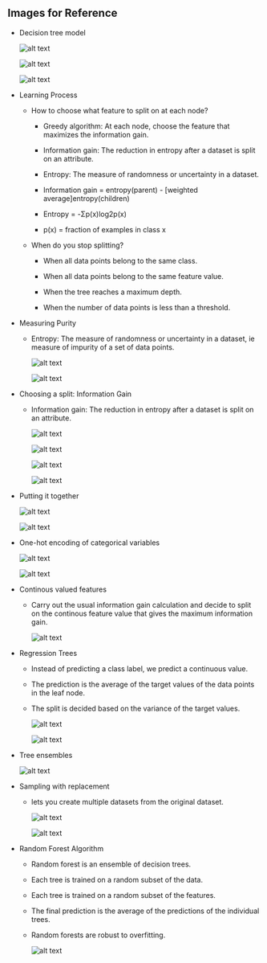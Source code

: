 ## Images for Reference

- Decision tree model

    ![alt text](image-1.png)

    ![alt text](image-2.png)

    ![alt text](image-3.png)

- Learning Process

    - How to choose what feature to split on at each node?

        - Greedy algorithm: At each node, choose the feature that maximizes the information gain.

        - Information gain: The reduction in entropy after a dataset is split on an attribute.

        - Entropy: The measure of randomness or uncertainty in a dataset.

        - Information gain = entropy(parent) - [weighted average]entropy(children)

        - Entropy = -Σp(x)log2p(x)

        - p(x) = fraction of examples in class x

    - When do you stop splitting?

        - When all data points belong to the same class.

        - When all data points belong to the same feature value.

        - When the tree reaches a maximum depth.

        - When the number of data points is less than a threshold.

- Measuring Purity

    - Entropy: The measure of randomness or uncertainty in a dataset, ie measure of impurity of a set of data points.

        ![alt text](image-4.png)

        ![alt text](image-5.png)

- Choosing a split: Information Gain

    - Information gain: The reduction in entropy after a dataset is split on an attribute.

        ![alt text](image-6.png)

        ![alt text](image-7.png)        

        ![alt text](image-6.png)

        ![alt text](image-7.png)
    
- Putting it together

    ![alt text](image-8.png)

    ![alt text](image-9.png)

- One-hot encoding of categorical variables

    ![alt text](image-10.png)   

    ![alt text](image-11.png)

- Continous valued features

    - Carry out the usual information gain calculation and decide to split on the continous feature value that gives the maximum information gain.

        ![alt text](image-12.png)

- Regression Trees

    - Instead of predicting a class label, we predict a continuous value.

    - The prediction is the average of the target values of the data points in the leaf node.

    - The split is decided based on the variance of the target values.

        ![alt text](image-13.png)

        ![alt text](image-14.png)

- Tree ensembles

    ![alt text](image-15.png)


- Sampling with replacement

    - lets you create multiple datasets from the original dataset.

        ![alt text](image-16.png)

        ![alt text](image-17.png)

- Random Forest Algorithm

    - Random forest is an ensemble of decision trees.

    - Each tree is trained on a random subset of the data.

    - Each tree is trained on a random subset of the features.

    - The final prediction is the average of the predictions of the individual trees.

    - Random forests are robust to overfitting.

        ![alt text](image-18.png)